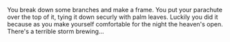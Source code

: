 You break down some branches and make a frame. You put your parachute over
the top of it, tying it down securly with palm leaves. Luckily you did it 
because as you make yourself comfortable for the night the heaven's open. 
There's a terrible storm brewing... 